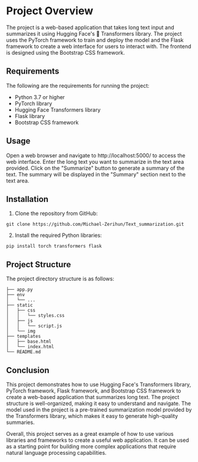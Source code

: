 # Project Overview 

The project is a web-based application that takes long text input and summarizes it using Hugging Face's 🤗  Transformers library. The project uses the PyTorch framework to train and deploy the model and the Flask framework to create a web interface for users to interact with. The frontend is designed using the Bootstrap CSS framework.

## Requirements

The following are the requirements for running the project:

* Python 3.7 or higher
* PyTorch library
* Hugging Face Transformers library
* Flask library
* Bootstrap CSS framework

## Usage

Open a web browser and navigate to http://localhost:5000/ to access the web interface.
Enter the long text you want to summarize in the text area provided.
Click on the "Summarize" button to generate a summary of the text.
The summary will be displayed in the "Summary" section next to the text area.

## Installation
1. Clone the repository from GitHub:

```
git clone https://github.com/Michael-Zerihun/Text_summarization.git

```
2. Install the required Python libraries:
```
pip install torch transformers flask
```
## Project Structure
The project directory structure is as follows:
```
├── app.py
├── env
│   └── ...
├── static
│   ├── css
│   │   └── styles.css
│   ├── js
│   │   └── script.js
│   └── img
├── templates
│   ├── base.html
│   └── index.html
└── README.md
```
## Conclusion
This project demonstrates how to use Hugging Face's Transformers library, PyTorch framework, Flask framework, and Bootstrap CSS framework to create a web-based application that summarizes long text. The project structure is well-organized, making it easy to understand and navigate. The model used in the project is a pre-trained summarization model provided by the Transformers library, which makes it easy to generate high-quality summaries.

Overall, this project serves as a great example of how to use various libraries and frameworks to create a useful web application. It can be used as a starting point for building more complex applications that require natural language processing capabilities.